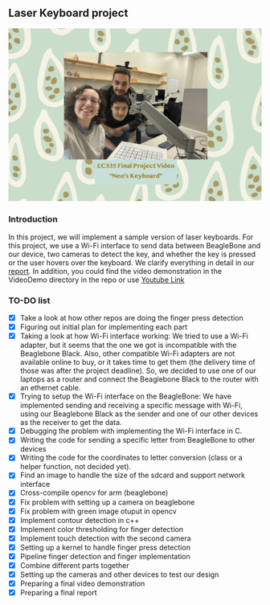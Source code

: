 ## Laser Keyboard project 
![Members](https://github.com/beste-oztop/ec535-project/blob/main/private/cover.png)
### Introduction
In this project, we will implement a sample version of laser keyboards. For this project, we use a Wi-Fi interface to send data between BeagleBone and our device, two cameras to detect the key, and whether the key is pressed or the user hovers over the keyboard. We clarify everything in detail in our [report](https://docs.google.com/document/d/1uT_VG_Ezw5Ygg8JyqgYG7obMW2hD8z3a-nv8eL2APus/edit#heading=h.emdgjmjokc88).
In addition, you could find the video demonstration in the VideoDemo directory in the repo or use [Youtube Link](https://www.youtube.com/watch?v=6opqM818R8w)

### TO-DO list

- [x] Take a look at how other repos are doing the finger press detection
- [x] Figuring out initial plan for implementing each part
- [X] Taking a look at how Wi-Fi interface working: We tried to use a Wi-Fi adapter, but it seems that the one we got is incompatible with the Beaglebone Black. Also, other compatible Wi-Fi adapters are not available online to buy, or it takes time to get them (the delivery time of those was after the project deadline). So, we decided to use one of our laptops as a router and connect the Beaglebone Black to the router with an ethernet cable.
- [X] Trying to setup the Wi-Fi interface on the BeagleBone: We have implemented sending and receiving a specific message with Wi-Fi, using our Beaglebone Black as the sender and one of our other devices as the receiver to get the data.
- [x] Debugging the problem with implementing the Wi-Fi interface in C.
- [x] Writing the code for sending a specific letter from BeagleBone to other devices
- [x] Writing the code for the coordinates to letter conversion (class or a helper function, not decided yet). 
- [x] Find an image to handle the size of the sdcard and support network interface
- [x] Cross-compile opencv for arm (beaglebone) 
- [x] Fix problem with setting up a camera on beaglebone
- [x] Fix problem with green image otuput in opencv
- [x] Implement contour detection in c++
- [x] Implement color thresholding for finger detection
- [x] Implement touch detection with the second camera
- [x] Setting up a kernel to handle finger press detection
- [x] Pipeline finger detection and finger implementation
- [x] Combine different parts together
- [x] Setting up the cameras and other devices to test our design
- [x] Preparing a final video demonstration
- [x] Preparing a final report
